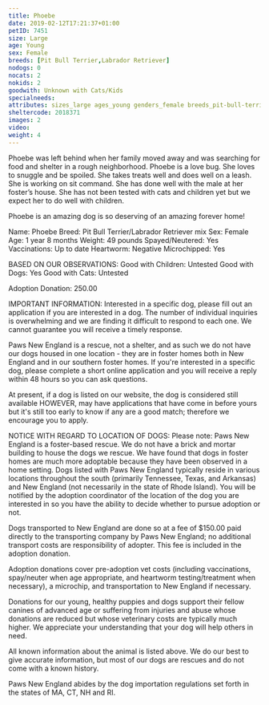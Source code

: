 ```yaml
---
title: Phoebe
date: 2019-02-12T17:21:37+01:00
petID: 7451
size: Large
age: Young
sex: Female
breeds: [Pit Bull Terrier,Labrador Retriever]
nodogs: 0
nocats: 2
nokids: 2
goodwith: Unknown with Cats/Kids
specialneeds: 
attributes: sizes_large ages_young genders_female breeds_pit-bull-terrier breeds_labrador-retriever 
sheltercode: 2018371
images: 2
video: 
weight: 4
---
```


Phoebe was left behind when her family moved away and was searching for food and shelter in a rough neighborhood. Phoebe is a love bug. She loves to snuggle and be spoiled. She takes treats well and does well on a leash. She is working on sit command. She has done well with the male at her foster&#8217;s house. She has not been tested with cats and children yet but we expect her to do well with children.

Phoebe is an amazing dog is so deserving of an amazing forever home! 

Name: Phoebe
Breed: Pit Bull Terrier/Labrador Retriever mix
Sex: Female
Age: 1 year 8 months
Weight: 49 pounds
Spayed/Neutered: Yes
Vaccinations: Up to date
Heartworm: Negative 
Microchipped: Yes

BASED ON OUR OBSERVATIONS: 
Good with Children: Untested
Good with Dogs: Yes
Good with Cats: Untested


Adoption Donation: 250.00

 
 
IMPORTANT INFORMATION:
Interested in a specific dog, please fill out an application if you are interested in a dog. The number of individual inquiries is overwhelming and we are finding it difficult to respond to each one. We cannot guarantee you will receive a timely response.
 
Paws New England is a rescue, not a shelter, and as such we do not have our dogs housed in one location - they are in foster homes both in New England and in our southern foster homes.   If you're interested in a specific dog, please complete a short online application and you will receive a reply within 48 hours so you can ask questions.
 
At present, if a dog is listed on our website, the dog is considered still available HOWEVER, may have applications that have come in before yours but it's still too early to know if any are a good match; therefore we encourage you to apply.
 

NOTICE WITH REGARD TO LOCATION OF DOGS:  Please note: Paws New England is a foster-based rescue. We do not have a brick and mortar building to house the dogs we rescue. We have found that dogs in foster homes are much more adoptable because they have been observed in a home setting. Dogs listed with Paws New England typically reside in various locations throughout the south (primarily Tennessee, Texas, and Arkansas) and New England (not necessarily in the state of Rhode Island). You will be notified by the adoption coordinator of the location of the dog you are interested in so you have the ability to decide whether to pursue adoption or not.

Dogs transported to New England are done so at a fee of $150.00 paid directly to the transporting company by Paws New England; no additional transport costs are responsibility of adopter. This fee is included in the adoption donation.

Adoption donations cover pre-adoption vet costs (including vaccinations, spay/neuter when age appropriate, and heartworm testing/treatment when necessary), a microchip, and transportation to New England if necessary.

Donations for our young, healthy puppies and dogs support their fellow canines of advanced age or suffering from injuries and abuse whose donations are reduced but whose veterinary costs are typically much higher. We appreciate your understanding that your dog will help others in need.

All known information about the animal is listed above. We do our best to give accurate information, but most of our dogs are rescues and do not come with a known history.

Paws New England abides by the dog importation regulations set forth in the states of MA, CT, NH and RI.